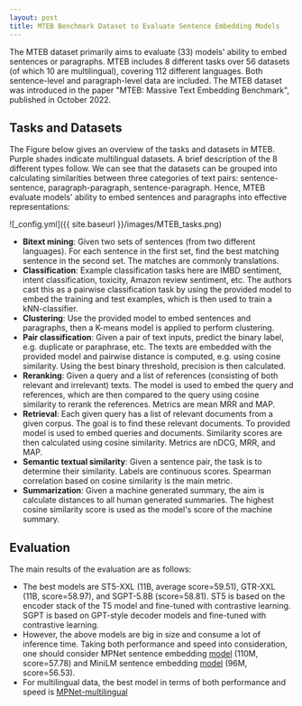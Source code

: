```yaml
---
layout: post
title: MTEB Benchmark Dataset to Evaluate Sentence Embedding Models
---
```


The MTEB dataset primarily aims to evaluate (33) models' ability to embed sentences or paragraphs. MTEB includes 8 different tasks over 56 datasets (of which 10 are multilingual), covering 112 different languages. Both sentence-level and paragraph-level data are included. The MTEB dataset was introduced in the paper "MTEB: Massive Text Embedding Benchmark", published in October 2022.

## Tasks and Datasets
The Figure below gives an overview of the tasks and datasets in MTEB. Purple shades indicate multilingual datasets. A brief description of the 8 different types follow. We can see that the datasets can be grouped into calculating similarities between three categories of text pairs: sentence-sentence, paragraph-paragraph, sentence-paragraph. Hence, MTEB evaluate models' ability to embed sentences and paragraphs into effective representations:

![_config.yml]({{ site.baseurl }}/images/MTEB_tasks.png)

* **Bitext mining**: Given two sets of sentences (from two different languages). For each sentence in the first set, find the best matching sentence in the second set. The matches are commonly translations. 
* **Classification**: Example classification tasks here are IMBD sentiment, intent classification, toxicity, Amazon review sentiment, etc. The authors cast this as a pairwise classification task by using the provided model to embed the training and test examples, which is then used to train a kNN-classifier.
* **Clustering**: Use the provided model to embed sentences and paragraphs, then a K-means model is applied to perform clustering.
* **Pair classification**: Given a pair of text inputs, predict the binary label, e.g. duplicate or paraphrase, etc. The texts are embedded with the provided model and pairwise distance is computed, e.g. using cosine similarity. Using the best binary threshold, precision is then calculated.
* **Reranking**: Given a query and a list of references (consisting of both relevant and irrelevant) texts. The model is used to embed the query and references, which are then compared to the query using cosine similarity to rerank the references. Metrics are mean MRR and MAP.
* **Retrieval**: Each given query has a list of relevant documents from a given corpus. The goal is to find these relevant documents. To provided model is used to embed queries and documents. Similarity scores are then calculated using cosine similarity. Metrics are nDCG, MRR, and MAP.
* **Semantic textual similarity**: Given a sentence pair, the task is to determine their similarity. Labels are continuous scores. Spearman correlation based on cosine similarity is the main metric.
* **Summarization**: Given a machine generated summary, the aim is calculate distances to all human generated summaries. The highest cosine similarity score is used as the model's score of the machine summary. 

## Evaluation
The main results of the evaluation are as follows:
* The best models are ST5-XXL (11B, average score=59.51), GTR-XXL (11B, score=58.97), and SGPT-5.8B (score=58.81). ST5 is based on the encoder stack of the T5 model and fine-tuned with contrastive learning. SGPT is based on GPT-style decoder models and fine-tuned with contrastive learning. 
* However, the above models are big in size and consume a lot of inference time. Taking both performance and speed into consideration, one should consider MPNet sentence embedding [model](https://huggingface.co/sentence-transformers/all-mpnet-base-v2) (110M, score=57.78) and MiniLM sentence embedding [model](https://huggingface.co/sentence-transformers/all-MiniLM-L12-v2) (96M, score=56.53).
* For multilingual data, the best model in terms of both performance and speed is [MPNet-multilingual](https://huggingface.co/sentence-transformers/paraphrase-multilingual-mpnet-base-v2)
